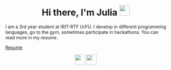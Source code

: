 <h1 align="center">Hi there, I'm Julia
<img src="https://github.com/blackcater/blackcater/raw/main/images/Hi.gif" height="32"/></h1>

I am a 3rd year student at IRIT-RTF UrFU. I develop in different programming languages, go to the gym, sometimes participate in hackathons. You can read more in my resume.

[Resume](https://drive.google.com/file/d/1QbuYdg03lIQkFVGExu5sCv5kHbLoXgWY/view?usp=sharing)

<p align="center">
  <a href="https://vk.com/wkaii"><img width="32" src="https://raw.githubusercontent.com/raitonoberu/round-icons/master/128/vkontakte.png"></a>
  <a href="https://t.me/zbbxzak"><img width="32" src="https://raw.githubusercontent.com/raitonoberu/round-icons/master/128/telegram.png"></a>
</p>
